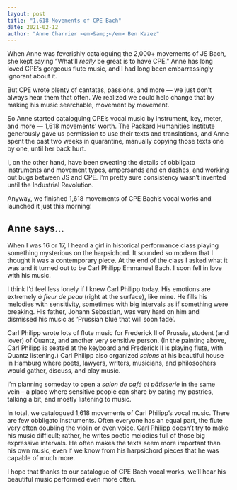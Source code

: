 ```yaml
---
layout: post
title: "1,618 Movements of CPE Bach"
date: 2021-02-12
author: "Anne Charrier <em>&amp;</em> Ben Kazez"
---
```


When Anne was feverishly cataloguing the 2,000+ movements of JS Bach, she kept saying “What’ll _really_ be great is to have CPE.” Anne has long loved CPE’s gorgeous flute music, and I had long been embarrassingly ignorant about it.

But CPE wrote plenty of cantatas, passions, and more — we just don’t always hear them that often. We realized we could help change that by making his music searchable, movement by movement.

So Anne started cataloguing CPE’s vocal music by instrument, key, meter, and more — 1,618 movements’ worth. The Packard Humanities Institute generously gave us permission to use their texts and translations, and Anne spent the past two weeks in quarantine, manually copying those texts one by one, until her back hurt.

I, on the other hand, have been sweating the details of obbligato instruments and movement types, ampersands and en dashes, and working out bugs between JS and CPE. I’m pretty sure consistency wasn’t invented until the Industrial Revolution.

Anyway, we finished 1,618 movements of CPE Bach’s vocal works and launched it just this morning!

## Anne says...

When I was 16 or 17, I heard a girl in historical performance class playing something mysterious on the harpsichord. It sounded so modern that I thought it was a contemporary piece. At the end of the class I asked what it was and it turned out to be Carl Philipp Emmanuel Bach. I soon fell in love with his music.

I think I’d feel less lonely if I knew Carl Philipp today. His emotions are extremely _à fleur de peau_ (right at the surface), like mine. He fills his melodies with sensitivity, sometimes with big intervals as if something were breaking. His father, Johann Sebastian, was very hard on him and dismissed his music as ‘Prussian blue that will soon fade’.

Carl Philipp wrote lots of flute music for Frederick&nbsp;<span class="rn">II</span> of Prussia, student (and lover) of Quantz, and another very sensitive person. (In the painting above, Carl Philipp is seated at the keyboard and Frederick&nbsp;<span class="rn">II</span> is playing flute, with Quantz listening.) Carl Philipp also organized <em>salons</em> at his beautiful house in Hamburg where poets, lawyers, writers, musicians, and philosophers would gather, discuss, and play music.

I’m planning someday to open a <em>salon de café et pâtisserie</em> in the same vein – a place where sensitive people can share by eating my pastries, talking a bit, and mostly listening to music.

In total, we catalogued 1,618 movements of Carl Philipp’s vocal music. There are few obbligato instruments. Often everyone has an equal part, the flute very often doubling the violin or even voice. Carl Philipp doesn’t try to make his music difficult; rather, he writes poetic melodies full of those big expressive intervals. He often makes the texts seem more important than his own music, even if we know from his harpsichord pieces that he was capable of much more.

I hope that thanks to our catalogue of CPE Bach vocal works, we’ll hear his beautiful music performed even more often.